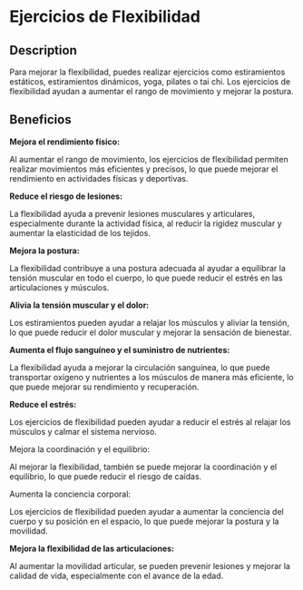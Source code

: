 # Ejercicios de Flexibilidad

## Description

Para mejorar la flexibilidad, puedes realizar ejercicios como estiramientos estáticos, estiramientos dinámicos, yoga, pilates o tai chi. Los ejercicios de flexibilidad ayudan a aumentar el rango de movimiento y mejorar la postura. 

## Beneficios

**Mejora el rendimiento físico:**

Al aumentar el rango de movimiento, los ejercicios de flexibilidad permiten realizar movimientos más eficientes y precisos, lo que puede mejorar el rendimiento en actividades físicas y deportivas. 

**Reduce el riesgo de lesiones:**

La flexibilidad ayuda a prevenir lesiones musculares y articulares, especialmente durante la actividad física, al reducir la rigidez muscular y aumentar la elasticidad de los tejidos. 

**Mejora la postura:**

La flexibilidad contribuye a una postura adecuada al ayudar a equilibrar la tensión muscular en todo el cuerpo, lo que puede reducir el estrés en las articulaciones y músculos. 

**Alivia la tensión muscular y el dolor:**

Los estiramientos pueden ayudar a relajar los músculos y aliviar la tensión, lo que puede reducir el dolor muscular y mejorar la sensación de bienestar.

**Aumenta el flujo sanguíneo y el suministro de nutrientes:**

La flexibilidad ayuda a mejorar la circulación sanguínea, lo que puede transportar oxígeno y nutrientes a los músculos de manera más eficiente, lo que puede mejorar su rendimiento y recuperación. 

**Reduce el estrés:**

Los ejercicios de flexibilidad pueden ayudar a reducir el estrés al relajar los músculos y calmar el sistema nervioso. 

Mejora la coordinación y el equilibrio:

Al mejorar la flexibilidad, también se puede mejorar la coordinación y el equilibrio, lo que puede reducir el riesgo de caídas. 

Aumenta la conciencia corporal:

Los ejercicios de flexibilidad pueden ayudar a aumentar la conciencia del cuerpo y su posición en el espacio, lo que puede mejorar la postura y la movilidad. 

**Mejora la flexibilidad de las articulaciones:**

Al aumentar la movilidad articular, se pueden prevenir lesiones y mejorar la calidad de vida, especialmente con el avance de la edad. 
